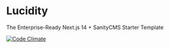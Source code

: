 # Lucidity
The Enterprise-Ready Next.js 14 + SanityCMS Starter Template

[![Code Climate](https://codeclimate.com/github/hex-digital/lucidity-next-sanity-starter.png)](https://codeclimate.com/github/hex-digital/lucidity-next-sanity-starter)
